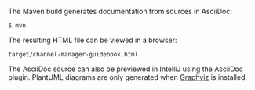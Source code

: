 The Maven build generates documentation from sources in AsciiDoc:

    $ mvn
    
The resulting HTML file can be viewed in a browser:

    target/channel-manager-guidebook.html

The AsciiDoc source can also be previewed in IntelliJ using the AsciiDoc plugin.
PlantUML diagrams are only generated when [Graphviz](https://www.graphviz.org) is installed.
